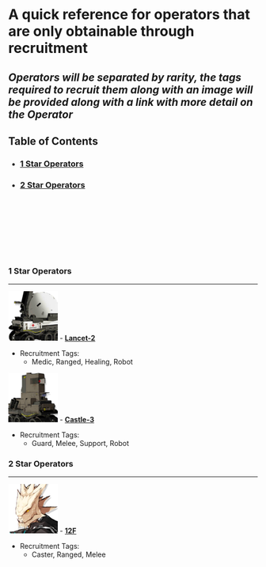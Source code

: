 # A quick reference for operators that are only obtainable through recruitment 

## _Operators will be separated by rarity, the tags required to recruit them along with an image will be provided along with a link with more detail on the Operator_

## Table of Contents
- ### [1 Star Operators](#s1--1)
- ### [2 Star Operators](#s2--1)

<br/><br/>
---
<br/><br/>

### 1 Star Operators
---
![](Images/Lancet-2_icon.png "Lancet-2") - **[Lancet-2](https://mrfz.fandom.com/wiki/Lancet-2)**
* Recruitment Tags:
  * Medic, Ranged, Healing, Robot

![](Images/Castle-3_icon.png "Castle-3") - **[Castle-3](https://mrfz.fandom.com/wiki/Castle-3)**
* Recruitment Tags:
  * Guard, Melee, Support, Robot
### 2 Star Operators
---
![2-star-operators](Images/12F_icon.png "12F") - **[12F](https://mrfz.fandom.com/wiki/12F)**
* Recruitment Tags:
  * Caster, Ranged, Melee
